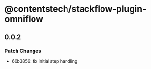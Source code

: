 # @contentstech/stackflow-plugin-omniflow

## 0.0.2

### Patch Changes

- 60b3856: fix initial step handling
